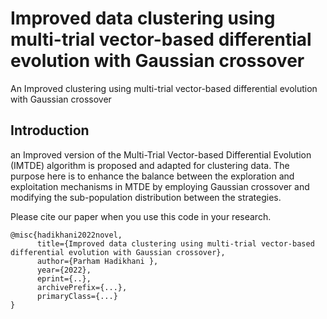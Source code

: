 # Improved data clustering using multi-trial vector-based differential evolution with Gaussian crossover
An Improved clustering using multi-trial vector-based differential evolution with Gaussian crossover

## Introduction
an Improved version of the Multi-Trial Vector-based Differential Evolution (IMTDE) algorithm is proposed and adapted for clustering data. The purpose here is to enhance the balance between the exploration and exploitation mechanisms in MTDE by employing Gaussian crossover and modifying the sub-population distribution between the strategies.

Please cite our paper when you use this code in your research.
```
@misc{hadikhani2022novel,
      title={Improved data clustering using multi-trial vector-based differential evolution with Gaussian crossover}, 
      author={Parham Hadikhani },
      year={2022},
      eprint={..},
      archivePrefix={...},
      primaryClass={...}
}
```
